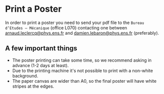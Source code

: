# Print a Poster
In order to print a poster you need to send your pdf file to the `Bureau d’Etudes – Mécanique` (office L070) contacting one between arnaud.leclercq@phys.ens.fr and damien.lebaron@phys.ens.fr (preferably).
## A few important things 
- The poster printing can take some time, so we recommend asking in advance (1-2 days at least). 
- Due to the printing machine it's not possible to print with a non-white background.
- The paper canvas are wider than A0, so the final poster will have white stripes at the edges.
